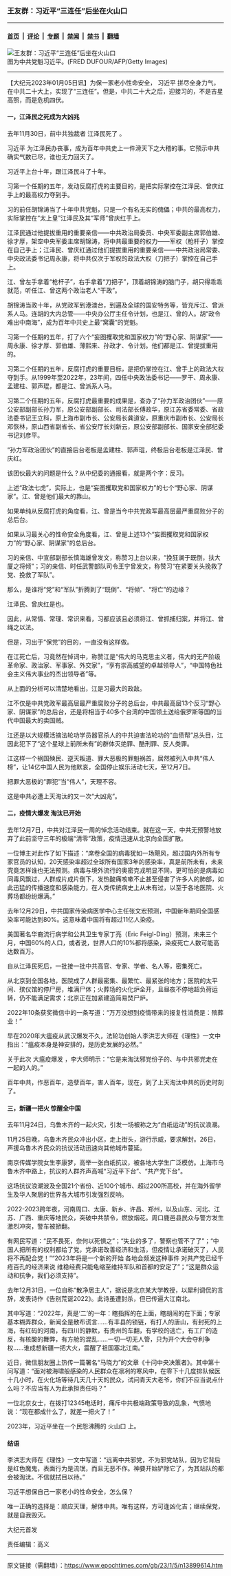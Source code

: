 ### 王友群：习近平“三连任”后坐在火山口

---

#### [首页](../../../..?n13899614) &nbsp;|&nbsp; [评论](../../../../../epoch-comment?n13899614) &nbsp;|&nbsp; [专题](../../../../../epoch-special?n13899614) &nbsp;|&nbsp; [禁闻](../../../../../epoch-news?n13899614) &nbsp;|&nbsp; [禁书](../../../../../books?n13899614) &nbsp;|&nbsp; [翻墙](https://github.com/gfw-breaker/nogfw/blob/master/README.md?n13899614)


<div><img alt="王友群：习近平“三连任”后坐在火山口" class="attachment-djy_600_400 size-djy_600_400 wp-post-image" src="https://i.epochtimes.com/assets/uploads/2023/01/id13899616-6ba1fa4749047afa0d3edbbe49f527ce-1.png"/>
<div class="caption">
 图为中共党魁习近平。(FRED DUFOUR/AFP/Getty Images)
</div></div><hr/><div class="post_content" id="artbody" itemprop="articleBody">
 <!-- article content begin -->
 <p>
  【大纪元2023年01月05日讯】为保一家老小性命安全，
  <ok href="https://www.epochtimes.com/gb/tag/%E4%B9%A0%E8%BF%91%E5%B9%B3.html">
   习近平
  </ok>
  拼尽全身力气，在中共二十大上，实现了“三连任”。但是，中共二十大之后，迎接习的，不是吉星高照，而是危机四伏。
 </p>
 <h4 style="font-weight: 400;">
  <strong>
   一，江泽民之死成为大凶兆
  </strong>
 </h4>
 <p style="font-weight: 400;">
  去年11月30日，前中共独裁者
  <ok href="https://www.epochtimes.com/gb/tag/%E6%B1%9F%E6%B3%BD%E6%B0%91%E6%AD%BB%E4%BA%86.html">
   江泽民死了
  </ok>
  。
 </p>
 <p style="font-weight: 400;">
  <ok href="https://www.epochtimes.com/gb/tag/%E4%B9%A0%E8%BF%91%E5%B9%B3.html">
   习近平
  </ok>
  为江泽民办丧事，成为百年中共史上一件滑天下之大稽的事。它预示中共确实气数已尽，谁也无力回天了。
 </p>
 <p style="font-weight: 400;">
  习近平上台十年，跟江泽民斗了十年。
 </p>
 <p style="font-weight: 400;">
  习第一个任期的五年，发动反腐打虎的主要目的，是把实际掌控在江泽民、曾庆红手上的最高权力夺到手。
 </p>
 <p style="font-weight: 400;">
  习的前任胡锦涛当了十年中共党魁，只是一个有名无实的傀儡；中共的最高权力，实际掌控在“太上皇”江泽民及其“军师”曾庆红手上。
 </p>
 <p style="font-weight: 400;">
  江泽民通过他提拔重用的重要亲信——中共政治局委员、中央军委副主席郭伯雄、徐才厚，架空中央军委主席胡锦涛，将中共最重要的权力——军权（枪杆子）掌控在自己手上；江泽民、曾庆红通过他们提拔重用的重要亲信——中共政治局常委、中央政法委书记周永康，将中共仅次于军权的政法大权（刀把子）掌控在自己手上。
 </p>
 <p style="font-weight: 400;">
  江、曾左手拿着“枪杆子”，右手拿着“刀把子”，顶着胡锦涛的脑门子，胡只得乖乖就范，听任江、曾这两个政治老人“干政”。
 </p>
 <p style="font-weight: 400;">
  胡锦涛当政十年，从党政军到港澳台，到遍及全球的国安特务等，皆充斥江、曾派系人马。连胡的大内总管——中央办公厅主任令计划，也是江、曾的人。胡“政令难出中南海”，成为百年中共史上最“窝囊”的党魁。
 </p>
 <p style="font-weight: 400;">
  习第一个任期的五年，打了六个“妄图攫取党和国家权力”的“野心家、阴谋家”——周永康、徐才厚、郭伯雄、薄熙来、孙政才、令计划。他们都是江、曾提拔重用的。
 </p>
 <p style="font-weight: 400;">
  习第二个任期的五年，反腐打虎的重要目标，是把仍掌控在江、曾手上的政法大权夺到手。从1999年至2022年，23年间，四任中央政法委书记——罗干、周永康、孟建柱、郭声琨，都是江、曾派系人马。
 </p>
 <p style="font-weight: 400;">
  习第二个任期的五年，反腐打虎最重要的成果是，查办了“孙力军政治团伙”——原公安部副部长孙力军，原公安部副部长、司法部长傅政华，原江苏省委常委、省政法委书记王立科，原上海市副市长、公安局长龚道安，原重庆市副市长、公安局长邓恢林，原山西省副省长、省公安厅长刘新云，原公安部副部长、国家安全部纪委书记刘彦平。
 </p>
 <p style="font-weight: 400;">
  “孙力军政治团伙”的直接后台老板是孟建柱、郭声琨，终极后台老板是江泽民、曾庆红。
 </p>
 <p style="font-weight: 400;">
  该团伙最大的问题是什么？从中纪委的通报看，就是两个字：反习。
 </p>
 <p style="font-weight: 400;">
  上述“政法七虎”，实际上，也是“妄图攫取党和国家权力”的七个“野心家、阴谋家”。江、曾是他们最大的靠山。
 </p>
 <p style="font-weight: 400;">
  如果单纯从反腐打虎的角度看，江、曾是当今中共党政军最高层最严重腐败分子的总后台。
 </p>
 <p style="font-weight: 400;">
  如果从习最关心的性命安全角度看，江、曾是上述13个“妄图攫取党和国家权力”的“野心家、阴谋家”的总后台。
 </p>
 <p style="font-weight: 400;">
  习的亲信、中宣部副部长慎海雄曾发文，称赞习上台以来，“挽狂澜于既倒，扶大厦之将倾”；习的亲信、时任武警部队司令王宁曾发文，称赞习“在紧要关头挽救了党、挽救了军队”。
 </p>
 <p style="font-weight: 400;">
  那么，是谁将“党”和“军队”折腾到了“既倒”、“将倾”、“将亡”的边缘？
 </p>
 <p style="font-weight: 400;">
  江泽民、曾庆红是也。
 </p>
 <p style="font-weight: 400;">
  因此，从常情、常理、常识来看，习都应该且必须将江、曾抓捕归案，并将江、曾绳之以法。
 </p>
 <p style="font-weight: 400;">
  但是，习出于“保党”的目的，一直没有这样做。
 </p>
 <p style="font-weight: 400;">
  在江死亡后，习竟然在悼词中，称赞江是“伟大的马克思主义者，伟大的无产阶级革命家、政治家、军事家、外交家”，“享有崇高威望的卓越领导人”，“中国特色社会主义伟大事业的杰出领导者”等。
 </p>
 <p style="font-weight: 400;">
  从上面的分析可以清楚地看出，江是习最大的政敌。
 </p>
 <p style="font-weight: 400;">
  江不仅是中共党政军最高层最严重腐败分子的总后台，中共最高层13个反习“野心家、阴谋家”的总后台，还是将相当于40多个台湾的中国领土送给俄罗斯等国的当代中国最大的卖国贼。
 </p>
 <p style="font-weight: 400;">
  江还是以大规模活摘法轮功学员器官杀人的中共迫害法轮功的“血债帮”总头目，江因此犯下了“这个星球上前所未有”的群体灭绝罪、酷刑罪、反人类罪。
 </p>
 <p style="font-weight: 400;">
  江这样一个祸国殃民、逆天叛道、罪大恶极的罪魁祸首，居然被列入中共“伟人榜”，让14亿中国人民为他默哀，全国停止娱乐活动七天，至12月7日。
 </p>
 <p style="font-weight: 400;">
  把罪大恶极的“罪犯”当“伟人”，天理不容。
 </p>
 <p style="font-weight: 400;">
  这是中共必遭上天淘汰的又一次“大凶兆”。
 </p>
 <h4 style="font-weight: 400;">
  <strong>
   二，疫情大爆发 淘汰已开始
  </strong>
 </h4>
 <p style="font-weight: 400;">
  去年12月7日，中共对江泽民一周的悼念活动结束。就在这一天，中共无预警地放弃了此前坚守三年的极端“清零”政策，疫情迅速从北京向全国扩散。
 </p>
 <p style="font-weight: 400;">
  一位博主对此作了如下描述：“席卷全国的病毒犹如一场飓风，超过国内外所有专家官员的认知，20天感染率超过全球所有国家3年的感染率，真是前所未有，未来究竟怎样谁也无法预测。病毒与境外流行的奥密克戎明显不同，更可怕的是病毒如同毒风飘过，人群成片成片倒下，发热酸痛咳嗽不止甚至侵害了许多人的肺部，如此迅猛的传播速度和感染能力，在人类传统病史上从未有过，以至于各地医院、火葬场都纷纷爆满。”
 </p>
 <p style="font-weight: 400;">
  去年12月29日，中共国家传染病医学中心主任张文宏预测，中国新年期间全国感染率可能达到80%。这意味着中国将有超过11亿人染疫。
 </p>
 <p style="font-weight: 400;">
  美国著名华裔流行病学和公共卫生专家丁亮（Eric Feigl-Ding）预测，未来三个月，中国60%的人口，或者说，世界人口的10%都将感染，染疫死亡人数可能高达数百万。
 </p>
 <p style="font-weight: 400;">
  自从江泽民死后，一批接一批中共高官、专家、学者、名人等，密集死亡。
 </p>
 <p style="font-weight: 400;">
  从北京到全国各地，医院成了人群最密集、最繁忙、最紧张的地方；医院的太平间、殡仪馆的停尸房，堆满尸体；火葬场的火化炉全开，且昼夜不停地超负荷运转，仍不能满足需求；北京正在加紧建造简易焚尸炉。
 </p>
 <p style="font-weight: 400;">
  2022年10条获奖微信中的一条写道：“万万没想到疫情带来的报复性消费是：殡葬业！”
 </p>
 <p style="font-weight: 400;">
  早在2020年大瘟疫从武汉爆发不久，法轮功创始人李洪志大师在《理性》一文中指出：“瘟疫本身是神安排的，是历史发展的必然。”
 </p>
 <p style="font-weight: 400;">
  关于此次
  <ok href="https://www.epochtimes.com/gb/tag/%E5%A4%A7%E7%98%9F%E7%96%AB%E7%88%86%E5%8F%91.html">
   大瘟疫爆发
  </ok>
  ，李大师明示：“它是来淘汰邪党份子的、与中共邪党走在一起的人的。”
 </p>
 <p style="font-weight: 400;">
  百年中共，作恶百年，造孽百年，害人百年，现在，到了上天淘汰中共的历史时刻了。
 </p>
 <h4 style="font-weight: 400;">
  <strong>
   三，新疆一把火 惊醒全中国
  </strong>
 </h4>
 <p style="font-weight: 400;">
  去年11月24日，乌鲁木齐的一起火灾，引发一场被称之为“白纸运动”的抗议浪潮。
 </p>
 <p style="font-weight: 400;">
  11月25日晚，乌鲁木齐民众冲出小区，走上街头，游行示威，要求解封。26日，声援乌鲁木齐民众的抗议活动迅速向其他城市蔓延。
 </p>
 <p style="font-weight: 400;">
  南京传媒学院女生李康梦，高举一张白纸抗议，被各地大学生广泛模仿。上海市乌鲁木齐中路上，抗议的人群齐声高喊“习近平下台”、“共产党下台”。
 </p>
 <p style="font-weight: 400;">
  这场抗议浪潮波及全国21个省份、近100个城市、超过200所高校，并在海外留学生及华人聚居的世界各大城市引发强烈反响。
 </p>
 <p style="font-weight: 400;">
  2022-2023跨年夜，河南周口、太康、新乡、许昌、郑州，以及山东、河北、江苏、广西、重庆等地民众，突破中共禁令，燃放烟花。周口鹿邑县民众与警方发生激烈冲突，警车被掀翻。
 </p>
 <p style="font-weight: 400;">
  有网民写道：“民不畏死，奈何以死惧之”；“失业的多了，警察也管不了了”；“中国人把所有的权利都给了党，党承诺改善经济和生活，但疫情让承诺破灭了，人民将不再配合党！”“2023年将是一个新的开始 各地会频发这种事件 对共产党已经千疮百孔的经济来说 维稳经费只能龟缩至维持军队和首都的安定了”；“这是群众运动和抗争，我们必须支持”。
 </p>
 <p style="font-weight: 400;">
  去年12月31日，一位自称“散净居主人”，据说是北京某大学教授，以犀利调侃的言辞，发表诗作《告别荒诞2022》。此诗虽遭封杀，但已传遍大江南北。
 </p>
 <p style="font-weight: 400;">
  其中写道：“2022年，真是‘二’的一年：瞎指挥的在上面，瞎胡闹的在下面；专家基本糊弄群众，新闻全是散布谎言……有丰县的锁链，有打人的唐山，有封死的上海，有红码的河南，有四川的静默，有贵州的车翻，有学校的逃亡，有工厂的造反，有核酸的舞弊，有方舱的混乱……一切一切无人管，只为开个大会夺利争权……谁成想新疆一把大火，震醒了祖国塞北江南。”
 </p>
 <p style="font-weight: 400;">
  近日，微信朋友圈上热传一篇署名“马晓力”的文章《十问中央决策者》。其中第十问写道：“面对被海啸般感染的人民群众在凛冽的寒风中，在零下十几度排队候医十几小时，在火化场等待几天几十天的民众，试问青天大老爷，你们不应当说点什么吗？不应当有人为此承担责任吗？”
 </p>
 <p style="font-weight: 400;">
  一位北京女士，在拨打12345电话时，痛斥中共极端政策导致的乱象，气愤地说：“现在都成什么了，就差一把火了！”
 </p>
 <p style="font-weight: 400;">
  2023年，习近平坐在一个民怨沸腾的
  <ok href="https://www.epochtimes.com/gb/tag/%E7%81%AB%E5%B1%B1%E5%8F%A3.html">
   火山口
  </ok>
  上。
 </p>
 <h4 style="font-weight: 400;">
  <strong>
   结语
  </strong>
 </h4>
 <p style="font-weight: 400;">
  李洪志大师在《理性》一文中写道：“远离中共邪党，不为邪党站队，因为它背后是红色魔鬼，表面行为是流氓，而且无恶不作。神要开始铲除它了，为其站队的都会被淘汰。不信就拭目以待。”
 </p>
 <p style="font-weight: 400;">
  习近平想保自己一家老小的性命安全，怎么保？
 </p>
 <p style="font-weight: 400;">
  唯一正确的选择是：顺应天理，解体中共。唯有这样，方可逢凶化吉；继续保党，就是自我毁灭。
 </p>
 <p style="font-weight: 400;">
  大纪元首发
 </p>
 <p style="font-weight: 400;">
  责任编辑：高义
 </p>
 <!-- article content end -->
 <div id="below_article_ad">
 </div>
</div>


---

原文链接（需翻墙）：https://www.epochtimes.com/gb/23/1/5/n13899614.htm